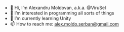 - 👋 Hi, I’m Alexandru Moldovan, a.k.a. @ViruSel
- 👀 I’m interested in programming all sorts of things
- 🌱 I’m currently learning Unity
- 📫 How to reach me: alex.moldo.serban@gmail.com

<!---
ViruSel/ViruSel is a ✨ special ✨ repository because its `README.md` (this file) appears on your GitHub profile.
You can click the Preview link to take a look at your changes.
--->
